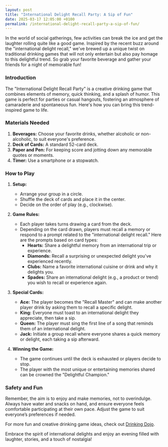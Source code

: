 ```yaml
---
layout: post
title: "International Delight Recall Party: A Sip of Fun"
date: 2025-03-17 12:05:00 +0100
permalink: /international-delight-recall-party-a-sip-of-fun/
---
```



In the world of social gatherings, few activities can break the ice and get the laughter rolling quite like a good game. Inspired by the recent buzz around the "international delight recall," we've brewed up a unique twist on traditional drinking games that will not only entertain but also pay homage to this delightful trend. So grab your favorite beverage and gather your friends for a night of memorable fun!

### Introduction

The "International Delight Recall Party" is a creative drinking game that combines elements of memory, quick thinking, and a splash of humor. This game is perfect for parties or casual hangouts, fostering an atmosphere of camaraderie and spontaneous fun. Here's how you can bring this trend-inspired game to life.

### Materials Needed

1. **Beverages:** Choose your favorite drinks, whether alcoholic or non-alcoholic, to suit everyone's preference.
2. **Deck of Cards:** A standard 52-card deck.
3. **Paper and Pen:** For keeping score and jotting down any memorable quotes or moments.
4. **Timer:** Use a smartphone or a stopwatch.

### How to Play

1. **Setup:**
   - Arrange your group in a circle.
   - Shuffle the deck of cards and place it in the center.
   - Decide on the order of play (e.g., clockwise).

2. **Game Rules:**
   - Each player takes turns drawing a card from the deck.
   - Depending on the card drawn, players must recall a memory or respond to a prompt related to the "international delight recall." Here are the prompts based on card types:
     - **Hearts:** Share a delightful memory from an international trip or experience.
     - **Diamonds:** Recall a surprising or unexpected delight you've experienced recently.
     - **Clubs:** Name a favorite international cuisine or drink and why it delights you.
     - **Spades:** Share an international delight (e.g., a product or trend) you wish to recall or experience again.

3. **Special Cards:**
   - **Ace:** The player becomes the "Recall Master" and can make another player drink by asking them to recall a specific delight.
   - **King:** Everyone must toast to an international delight they appreciate, then take a sip.
   - **Queen:** The player must sing the first line of a song that reminds them of an international delight.
   - **Jack:** Initiate a group recall where everyone shares a quick memory or delight, each taking a sip afterward.

4. **Winning the Game:**
   - The game continues until the deck is exhausted or players decide to stop.
   - The player with the most unique or entertaining memories shared can be crowned the "Delightful Champion."

### Safety and Fun

Remember, the aim is to enjoy and make memories, not to overindulge. Always have water and snacks on hand, and ensure everyone feels comfortable participating at their own pace. Adjust the game to suit everyone’s preferences if needed.

For more fun and creative drinking game ideas, check out [Drinking Dojo](https://drinkingdojo.com).

Embrace the spirit of international delights and enjoy an evening filled with laughter, stories, and a touch of nostalgia!
